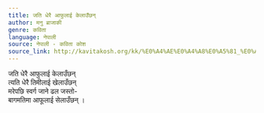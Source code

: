 ```yaml
---
title: जति धेरै आफुलाई केलाउँछन्
author: मनु ब्राजाकी
genre: कविता
language: नेपाली
source: नेपाली - कविता कोश
source_link: http://kavitakosh.org/kk/%E0%A4%AE%E0%A4%A8%E0%A5%81_%E0%A4%AC%E0%A5%8D%E0%A4%B0%E0%A4%BE%E0%A4%9C%E0%A4%BE%E0%A4%95%E0%A5%80
---
```


जति धेरै आफुलाई केलाउँछन्  
त्यति धेरै तिमीलाई खेलाउँछन्  
मरेपछि स्वर्ग जाने ढल जस्तो-  
बागमतिमा आफूलाई सेलाउँछन् ।
